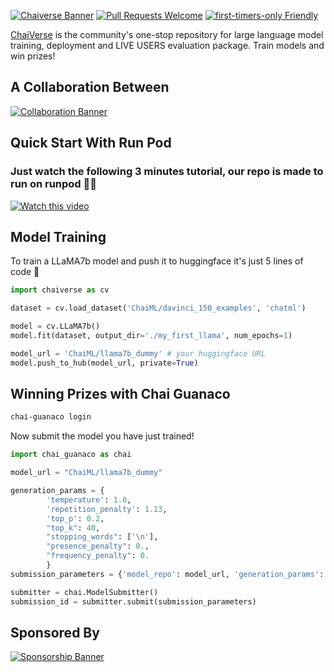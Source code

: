 [![Chaiverse Banner](https://imgur.com/vUn3OXJ.png)](https://www.chai-research.com/competition.html)
[![Pull Requests Welcome](https://img.shields.io/badge/PRs-welcome-brightgreen.svg?style=flat)](http://makeapullrequest.com)
[![first-timers-only Friendly](https://img.shields.io/badge/first--timers--only-friendly-blue.svg)](http://www.firsttimersonly.com/)

[ChaiVerse](https://www.chai-research.com/competition.html) is the community's one-stop repository for large language model training, deployment and LIVE USERS evaluation package. Train models and win prizes!

## A Collaboration Between
[![Collaboration Banner](https://imgur.com/8oJSWan.png)](https://github.com/OpenAccess-AI-Collective/axolotl)

## Quick Start With Run Pod
### Just watch the following 3 minutes tutorial, our repo is made to run on runpod 🚀🚀 
[![Watch this video](https://imgur.com/mBwiQby.png)](https://vimeo.com/858817518?share=copy)

## Model Training
To train a LLaMA7b model and push it to huggingface it's just 5 lines of code 🥳

```python
import chaiverse as cv

dataset = cv.load_dataset('ChaiML/davinci_150_examples', 'chatml')

model = cv.LLaMA7b()
model.fit(dataset, output_dir='./my_first_llama', num_epochs=1)

model_url = 'ChaiML/llama7b_dummy' # your huggingface URL
model.push_to_hub(model_url, private=True)
```

## Winning Prizes with Chai Guanaco
```sh
chai-guanaco login
```

Now submit the model you have just trained!

```python
import chai_guanaco as chai

model_url = "ChaiML/llama7b_dummy"

generation_params = {
        'temperature': 1.0,
        'repetition_penalty': 1.13,
        'top_p': 0.2,
        "top_k": 40,
        "stopping_words": ['\n'],
        "presence_penalty": 0.,
        "frequency_penalty": 0.
        }
submission_parameters = {'model_repo': model_url, 'generation_params': generation_params, 'model_name': 'my-awesome-llama'}

submitter = chai.ModelSubmitter()
submission_id = submitter.submit(submission_parameters)
```

## Sponsored By
[![Sponsorship Banner](https://imgur.com/yovi11c.png)](https://www.coreweave.com/)


